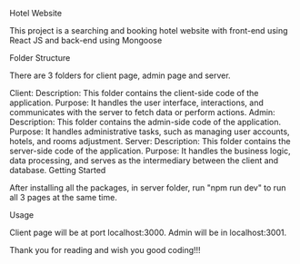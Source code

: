 Hotel Website

This project is a searching and booking hotel website with front-end using React JS and back-end using Mongoose

Folder Structure

There are 3 folders for client page, admin page and server.

Client:
Description: This folder contains the client-side code of the application.
Purpose: It handles the user interface, interactions, and communicates with the server to fetch data or perform actions.
Admin:
Description: This folder contains the admin-side code of the application.
Purpose: It handles administrative tasks, such as managing user accounts, hotels, and rooms adjustment.
Server:
Description: This folder contains the server-side code of the application.
Purpose: It handles the business logic, data processing, and serves as the intermediary between the client and database.
Getting Started

After installing all the packages, in server folder, run "npm run dev" to run all 3 pages at the same time.

Usage

Client page will be at port localhost:3000. Admin will be in localhost:3001. 

Thank you for reading and wish you good coding!!!
